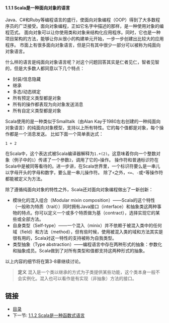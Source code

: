 #### 1.1.1 Scala是一种面向对象的语言

Java、C#和Ruby等编程语言的盛行，使面向对象编程（OOP）得到了大多数程序员的广泛接受。面向对象编程，正如它名字中描述的那样，是一种使用对象的编程范式。
面向对象可以让你使用类和对象来结构化应用程序。同时，它也是一种项目架构的方法，能够让你从很小的构建单元开始，一步一步创建出比较大的应用程序。
市面上有很多面向对象语言，但是只有其中很少一部分可以被称为纯面向对象语言。

什么样的语言是纯面向对象语言呢？对这个问题回答其实是仁者见仁，智者见智的，但是大多数人都同意以下几个特点：
- 封装/信息隐藏
- 继承
- 多态/动态绑定
- 所有预定义类型都是对象
- 所有的操作都表现为向对象发送消息
- 所有自定义类型都是对象

Scala使用的是一种类似于Smalltalk（由Alan Kay于1980左右创建的一种纯面向对象语言）的纯面向对象模型，支持以上所有特性。它的每个值都是对象，每个操作都是一个消息发送。
比如下面一个简单表达式：

	1 + 2

在Scala中，这个表达式被Scala编译器解释为`1.+(2)`。这意味着你向一个整数对象（例子中的`1`）传递了一个参数`2`，调用了它的`+`操作。
操作符和普通标识符在Scala中是被同等看待的。进一步讲，在Scala世界里，一个标识符要么是一串儿以字母开头的字母和数字，要么是一串儿操作符。
除了`+`之外，`<=`、`-`或`*`等操作符都能被定义为方法。

除了遵循纯面向对象的特性之外，Scala还对面向对象编程做出了一新创新：

- 模块化的混入组合（Modular mixin composition）——Scala的这个特性（一般称为特质（trait））同时拥有Java接口（interface）和抽象类这两种事物的特点。你可以定义一个或多个特质做为基（contract），选择实现它的某些或全部方法。
- 自身类型（Self-type）——一个混入（minix）并不依赖于被混入类中的任何域（field）和方法（method），但有些时候，使用被混入类的域和方法其实是很有用的，Scala对这一特性的支持被称为自我类型。
- 类型抽象（Type abstraction）——编程语言中存在两种形式的抽象：参数化和抽象成员。Scala做到了对所有类型和值都支持这两种形式的抽象。

以上内容的细节将在第3-8章继续讨论。

> **定义**
混入是一个类以继承的方式为子类提供某些功能，这个类本身一般不会实例化。混入也可以看作是有实现（非抽象）方法的接口。


## 链接
- [目录](../README.md)
- 下一节: [1.1.2 Scala是一种函数式语言](1.1.1.2.md)
